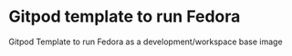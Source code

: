 Gitpod template to run Fedora
=============================

Gitpod Template to run Fedora as a development/workspace base image

